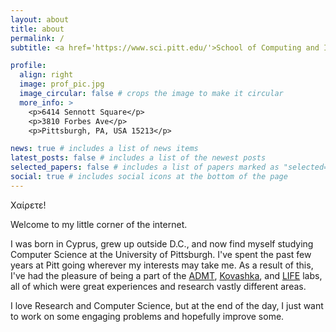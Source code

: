 ```yaml
---
layout: about
title: about
permalink: /
subtitle: <a href='https://www.sci.pitt.edu/'>School of Computing and Information</a>, <a href='https://www.pitt.edu/'>University of Pittsburgh</a>

profile:
  align: right
  image: prof_pic.jpg
  image_circular: false # crops the image to make it circular
  more_info: >
    <p>6414 Sennott Square</p>
    <p>3810 Forbes Ave</p>
    <p>Pittsburgh, PA, USA 15213</p>

news: true # includes a list of news items
latest_posts: false # includes a list of the newest posts
selected_papers: false # includes a list of papers marked as "selected={true}"
social: true # includes social icons at the bottom of the page
---
```


Χαίρετε!

Welcome to my little corner of the internet.

I was born in Cyprus, grew up outside D.C., and now find myself studying Computer Science at the University of Pittsburgh. I've spent the past few years at Pitt going wherever my interests may take me. As a result of this, I've had the pleasure of being a part of the [ADMT](https://db.cs.pitt.edu/group/), [Kovashka](https://people.cs.pitt.edu/~kovashka/), and [LIFE](http://www.lifelab.pitt.edu/) labs, all of which were great experiences and research vastly different areas.

I love Research and Computer Science, but at the end of the day, I just want to work on some engaging problems and hopefully improve some.
